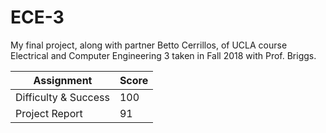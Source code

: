 # ECE-3
My final project, along with partner Betto Cerrillos, of UCLA course Electrical and Computer Engineering 3 taken in Fall 2018 with Prof. Briggs.


| Assignment | Score |
| ------------- | ----- |
| Difficulty & Success | 100 |
| Project Report | 91 |
